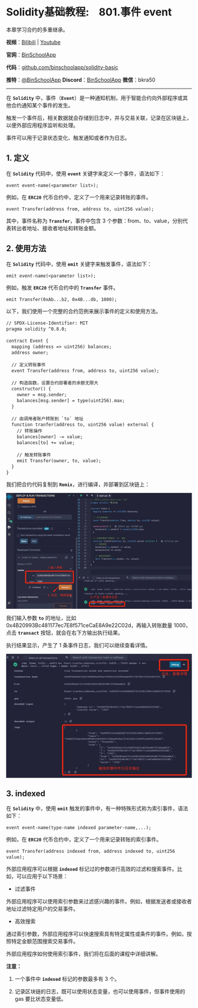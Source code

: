 # Solidity基础教程:&nbsp;&nbsp;&nbsp;&nbsp;801.事件 event

本章学习合约的多重继承。

**视频**：[Bilibili](https://#)  |  [Youtube](https://www.youtube.com/@BinSchoolApp)

**官网**：[BinSchoolApp](https://binschool.app)

**代码**：[github.com/binschoolapp/solidity-basic](https://github.com/binschoolapp/solidity-basic)

**推特**：[@BinSchoolApp](https://twitter.com/BinSchoolApp)    **Discord**：[BinSchoolApp](https://discord.gg/PB2YEvggWq)   **微信**：bkra50 

-----
在 **`Solidity`** 中，事件（**`Event`**）是一种通知机制，用于智能合约向外部程序或其他合约通知某个事件的发生。

触发一个事件后，相关数据就会存储到日志中，并与交易关联，记录在区块链上，以便外部应用程序监听和处理。

事件可以用于记录状态变化、触发通知或者作为日志。

## 1. 定义

在 **`Solidity`** 代码中，使用 **`event`** 关键字来定义一个事件，语法如下：

```solidity
event event-name(<parameter list>);
```

例如，在 **`ERC20`** 代币合约中，定义了一个用来记录转账的事件。

```solidity
event Transfer(address from, address to, uint256 value);
```

其中，事件名称为 **`Transfer`**，事件中包含 3 个参数：from、to、value，分别代表转出者地址、接收者地址和转账金额。

## 2. 使用方法

在 **`Solidity`** 代码中，使用 **`emit`** 关键字来触发事件，语法如下：

```solidity
emit event-name(<parameter list>);
```

例如，触发 **`ERC20`** 代币合约中的 **`Transfer`** 事件。

```solidity
emit Transfer(0xAb...b2, 0x4B...db, 1000);
```

以下，我们使用一个完整的合约范例来展示事件的定义和使用方法。

```solidity
// SPDX-License-Identifier: MIT
pragma solidity ^0.8.0;

contract Event {
  mapping (address => uint256) balances;
  address owner;

  // 定义转账事件
  event Transfer(address from, address to, uint256 value);

  // 构造函数，设置合约部署者的余额无限大
  constructor() {
    owner = msg.sender;
    balances[msg.sender] = type(uint256).max;
  }
 
  // 由调用者账户转账到 `to` 地址
  function tranfer(address to, uint256 value) external {
    // 转账操作
    balances[owner] -= value;
    balances[to] += value;

    // 触发转账事件
    emit Transfer(owner, to, value);
  }
}
```

我们把合约代码复制到 **`Remix`**，进行编译，并部署到区块链上：

<p align="center"><img src="./img/event-emit.png" align="middle" width="800px"/></p>

我们输入参数 **`to`** 的地址，比如 0x4B20993Bc481177ec7E8f571ceCaE8A9e22C02d，再输入转账数量 1000，点击 **`transact`** 按钮，就会在右下方输出执行结果。

执行结果显示，产生了 1 条事件日志，我们可以继续查看详情。

<p align="center"><img src="./img/event-log.png" align="middle" width="800px"/></p>

## 3. indexed

在 **`Solidity`** 中，使用 **`emit`** 触发的事件中，有一种特殊形式称为索引事件，语法如下：


```solidity
event event-name(type-name indexed parameter-name,...);
```

例如，在 **`ERC20`** 代币合约中，定义了一个用来记录转账的索引事件。

```solidity
event Transfer(address indexed from, address indexed to, uint256 value);
```

外部应用程序可以根据 **`indexed`** 标记过的参数进行高效的过滤和搜索事件。比如，可以应用于以下场景：

- 过滤事件

外部应用程序可以使用索引参数来过滤感兴趣的事件。例如，根据发送者或接收者地址过滤特定用户的交易事件。

- 高效搜索

通过索引参数，外部应用程序可以快速搜索具有特定属性或条件的事件。例如，按照特定金额范围搜索交易事件。

外部应用程序如何使用索引事件，我们将在后面的课程中详细讲解。

**注意：**

1. 一个事件中 **`indexed`** 标记的参数最多有 3 个。

2. 记录区块链的日志，既可以使用状态变量，也可以使用事件，但事件使用的 gas 要比状态变量低。